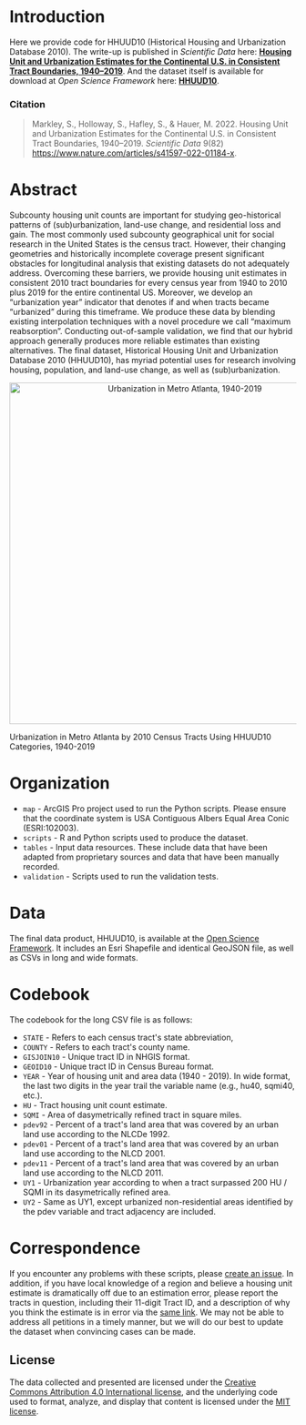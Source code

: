 # Introduction

Here we provide code for HHUUD10 (Historical Housing and Urbanization Database 2010). The write-up is published in *Scientific Data* here: [**Housing Unit and Urbanization Estimates for the Continental U.S. in Consistent Tract Boundaries, 1940–2019**](https://www.nature.com/articles/s41597-022-01184-x). And the dataset itself is available for download at *Open Science Framework* here: [**HHUUD10**](https://osf.io/fzv5e/).

### Citation
> Markley, S., Holloway, S., Hafley, S., & Hauer, M. 2022. Housing Unit and Urbanization Estimates for the Continental U.S. in Consistent Tract Boundaries, 1940–2019. *Scientific Data* 9(82) https://www.nature.com/articles/s41597-022-01184-x.

# Abstract
Subcounty housing unit counts are important for studying geo-historical patterns of (sub)urbanization, land-use change, and residential loss and gain. The most commonly used subcounty geographical unit for social research in the United States is the census tract. However, their changing geometries and historically incomplete coverage present significant obstacles for longitudinal analysis that existing datasets do not adequately address. Overcoming these barriers, we provide housing unit estimates in consistent 2010 tract boundaries for every census year from 1940 to 2010 plus 2019 for the entire continental US. Moreover, we develop an “urbanization year” indicator that denotes if and when tracts became “urbanized” during this timeframe. We produce these data by blending existing interpolation techniques with a novel procedure we call “maximum reabsorption”. Conducting out-of-sample validation, we find that our hybrid approach generally produces more reliable estimates than existing alternatives. The final dataset, Historical Housing Unit and Urbanization Database 2010 (HHUUD10), has myriad potential uses for research involving housing, population, and land-use change, as well as (sub)urbanization.

<p style="text-align: center">
  <img src="https://raw.githubusercontent.com/snmarkley1/snmarkley1.github.io/master/Projects/atl.gif" width="600" title="Urbanization in Metro Atlanta, 1940-2019"/>
  <figcaption>Urbanization in Metro Atlanta by 2010 Census Tracts Using HHUUD10 Categories, 1940-2019</figcaption>
</p>

# Organization
- `map` - ArcGIS Pro project used to run the Python scripts. Please ensure that the coordinate system is USA Contiguous Albers Equal Area Conic (ESRI:102003).
- `scripts` - R and Python scripts used to produce the dataset.
- `tables` - Input data resources. These include data that have been adapted from proprietary sources and data that have been manually recorded.
- `validation` - Scripts used to run the validation tests.

# Data
The final data product, HHUUD10, is available at the [Open Science Framework](https://doi.org/10.17605/OSF.IO/FZV5E). It includes an Esri Shapefile and identical GeoJSON file, as well as CSVs in long and wide formats.

# Codebook
The codebook for the long CSV file is as follows:

- `STATE` - Refers to each census tract's state abbreviation,
- `COUNTY` - Refers to each tract's county name.
- `GISJOIN10` - Unique tract ID in NHGIS format.
- `GEOID10` - Unique tract ID in Census Bureau format.
- `YEAR` - Year of housing unit and area data (1940 - 2019). In wide format, the last two digits in the year trail the variable name (e.g., hu40, sqmi40, etc.).
- `HU` - Tract housing unit count estimate.
- `SQMI` - Area of dasymetrically refined tract in square miles.
- `pdev92` - Percent of a tract's land area that was covered by an urban land use according to the NLCDe 1992.
- `pdev01` - Percent of a tract's land area that was covered by an urban land use according to the NLCD 2001.
- `pdev11` - Percent of a tract's land area that was covered by an urban land use according to the NLCD 2011.
- `UY1` - Urbanization year according to when a tract surpassed 200 HU / SQMI in its dasymetrically refined area.
- `UY2` - Same as UY1, except urbanized non-residential areas identified by the pdev variable and tract adjacency are included.

# Correspondence
If you encounter any problems with these scripts, please [create an issue](https://github.com/snmarkley1/HIST_HU_URB/issues). In addition, if you have local knowledge of a region and believe a housing unit estimate is dramatically off due to an estimation error, please report the tracts in question, including their 11-digit Tract ID, and a description of why you think the estimate is in error via the [same link](https://github.com/snmarkley1/HIST_HU_URB/issues). We may not be able to address all petitions in a timely manner, but we will do our best to update the dataset when convincing cases can be made.

## License
The data collected and presented are licensed under the [Creative Commons Attribution 4.0 International license](https://creativecommons.org/licenses/by/4.0/), and the underlying code used to format, analyze, and display that content is licensed under the [MIT license](http://opensource.org/licenses/mit-license.php).
